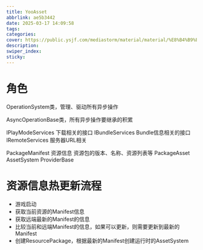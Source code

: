 ```yaml
---
title: YooAsset
abbrlink: ae5b3442
date: 2025-03-17 14:09:58
tags:
categories:
cover: https://public.ysjf.com/mediastorm/material/material/%E8%B4%B9%E5%B0%94%E7%8F%AD%E5%85%8B%E6%96%AF-11-%E8%BF%91%E6%99%AF-20250107.JPG
description:
swiper_index:
sticky:
---
```


# 角色
OperationSystem类，管理、驱动所有异步操作

AsyncOperationBase类，所有异步操作要继承的积累

IPlayModeServices 下载相关的接口
IBundleServices Bundle信息相关的接口
IRemoteServices 服务器URL相关


PackageManifest 资源信息 资源包的版本、名称、资源列表等
PackageAsset 
AssetSystem
ProviderBase

# 资源信息热更新流程

- 游戏启动
- 获取当前资源的Manifest信息
- 获取远端最新的Manifest的信息
- 比较当前和远端Manifest的信息，如果可以更新，则需要更新到最新的Manifest
- 创建ResourcePackage，根据最新的Manifest创建运行时的AssetSystem